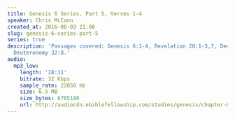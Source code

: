 ```yaml
---
title: Genesis 6 Series, Part 5, Verses 1-4
speaker: Chris McCann
created_at: 2016-06-03 21:00
slug: genesis-6-series-part-5
series: true
description: 'Passages covered: Genesis 6:1-4, Revelation 20:1-3,7, Deuteronomy 31:1-2,
  Deuteronomy 32:8.'
audio:
  mp3_low:
    length: '28:11'
    bitrate: 32 Kbps
    sample_rate: 22050 Hz
    size: 6.5 MB
    size_bytes: 6765186
    url: http://audiocdn.ebiblefellowship.com/studies/genesis/chapter-6/2016.06.03_McCann_-_Genesis_6_Series_Part_5.mp3
---
```

